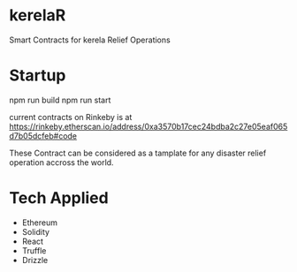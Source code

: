 # kerelaR
Smart Contracts for kerela Relief Operations

# Startup 

npm run build 
npm run start 

current contracts on Rinkeby is at https://rinkeby.etherscan.io/address/0xa3570b17cec24bdba2c27e05eaf065d7b05dcfeb#code 


These Contract can be considered as a tamplate for any disaster relief operation accross the world. 


# Tech Applied 
 - Ethereum 
 - Solidity 
 - React 
 - Truffle 
 - Drizzle

